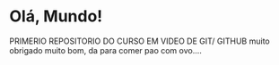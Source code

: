 # Olá, Mundo!
PRIMERIO REPOSITORIO DO CURSO EM VIDEO DE GIT/ GITHUB
muito obrigado
muito bom, da para comer pao com ovo....
